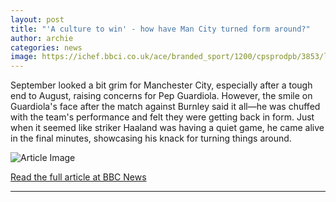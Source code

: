```yaml
---
layout: post
title: "'A culture to win' - how have Man City turned form around?"
author: archie
categories: news
image: https://ichef.bbci.co.uk/ace/branded_sport/1200/cpsprodpb/3853/live/37df8230-9bc6-11f0-852e-075d0572b37f.jpg
---
```

September looked a bit grim for Manchester City, especially after a tough end to August, raising concerns for Pep Guardiola. However, the smile on Guardiola's face after the match against Burnley said it all—he was chuffed with the team's performance and felt they were getting back in form. Just when it seemed like striker Haaland was having a quiet game, he came alive in the final minutes, showcasing his knack for turning things around.

![Article Image](https://ichef.bbci.co.uk/ace/branded_sport/1200/cpsprodpb/3853/live/37df8230-9bc6-11f0-852e-075d0572b37f.jpg)

[Read the full article at BBC News](https://www.bbc.com/sport/football/articles/c784xw4glz0o?at_medium=RSS&at_campaign=rss)

---
